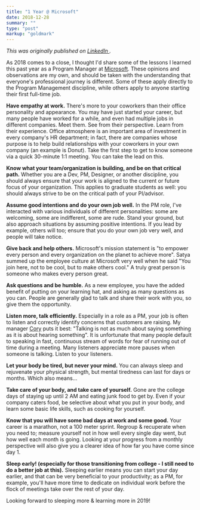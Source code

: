 ```yaml
---
title: "1 Year @ Microsoft"
date: 2018-12-28
summary: ""
type: "post"
markup: "goldmark"
---
```


_This was originally published on [LinkedIn ](https://www.linkedin.com/pulse/lessons-from-1-year-microsoft-frank-chen/)._

As 2018 comes to a close, I thought I'd share some of the lessons I learned this past year as a Program Manager at [Microsoft](https://www.linkedin.com/company/microsoft/). These opinions and observations are my own, and should be taken with the understanding that everyone's professional journey is different. Some of these apply directly to the Program Management discipline, while others apply to anyone starting their first full-time job.

**Have empathy at work.** There's more to your coworkers than their office personality and appearance. You may have just started your career, but many people have worked for a while, and even had multiple jobs in different companies. Meet them. See from their perspective. Learn from their experience. Office atmosphere is an important area of investment in every company's HR department; in fact, there are companies whose purpose is to help build relationships with your coworkers in your own company (an example is Donut). Take the first step to get to know someone via a quick 30-minute 1:1 meeting. You can take the lead on this.

**Know what your team/organization is building, and be on that critical path.** Whether you are a Dev, PM, Designer, or another discipline, you should always ensure that your work is aligned to the current or future focus of your organization. This applies to graduate students as well: you should always strive to be on the critical path of your PI/advisor.

**Assume good intentions and do your own job well.** In the PM role, I've interacted with various individuals of different personalities: some are welcoming, some are indifferent, some are rude. Stand your ground, but also approach situations by assuming positive intentions. If you lead by example, others will too; ensure that you do your own job very well, and people will take notice.

**Give back and help others.** Microsoft's mission statement is "to empower every person and every organization on the planet to achieve more". Satya summed up the employee culture at Microsoft very well when he said "You join here, not to be cool, but to make others cool." A truly great person is someone who makes every person great.

**Ask questions and be humble.** As a new employee, you have the added benefit of putting on your learning hat, and asking as many questions as you can. People are generally glad to talk and share their work with you, so give them the opportunity.

**Listen more, talk efficiently.** Especially in a role as a PM, your job is often to listen and correctly identify concerns that customers are raising. My manager [Cory](https://www.linkedin.com/in/corydelamarter/) puts it best: "Talking is not as much about saying something as it is about hearing something". It is unfortunate that many people default to speaking in fast, continuous stream of words for fear of running out of time during a meeting. Many listeners appreciate more pauses when someone is talking. Listen to your listeners.

**Let your body be tired, but never your mind.** You can always sleep and rejuvenate your physical strength, but mental tiredness can last for days or months. Which also means...

**Take care of your body, and take care of yourself.** Gone are the college days of staying up until 2 AM and eating junk food to get by. Even if your company caters food, be selective about what you put in your body, and learn some basic life skills, such as cooking for yourself.

**Know that you will have some bad days at work and some good.** Your career is a marathon, not a 100 meter sprint. Regroup & recuperate when you need to; measure yourself not in how well every single day went, but how well each month is going. Looking at your progress from a monthly perspective will also give you a clearer idea of how far you have come since day 1.

**Sleep early! (especially for those transitioning from college - I still need to do a better job at this).** Sleeping earlier means you can start your day earlier, and that can be very beneficial to your productivity; as a PM, for example, you'll have more time to dedicate on individual work before the flock of meetings take over the rest of your day.

Looking forward to sleeping more & learning more in 2019!    